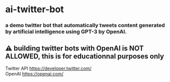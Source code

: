 # ai-twitter-bot
### a demo twitter bot that automatically tweets content generated by artificial intelligence using GPT-3 by OpenAI.
## ⚠️ building twitter bots with OpenAI is NOT ALLOWED, this is for educationnal purposes only
Twitter API https://developer.twitter.com/ <br>
OpenAI https://openai.com/
